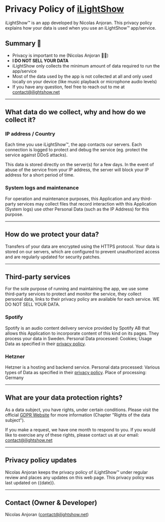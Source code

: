 # Privacy Policy of [**iLightShow**](https://ilightshow.net)

iLightShow™ is an app developed by Nicolas Anjoran. This privacy policy explains how your data is used when you use an iLightShow™ app/service.


## Summary 📝

- Privacy is important to me (Nicolas Anjoran 🙋‍♂️)
- **I DO NOT SELL YOUR DATA**
- iLightShow only collects the minimum amount of data required to run the app/service
- Most of the data used by the app is not collected at all and only used locally on your device (like music playback or microphone audio levels)
- If you have any question, feel free to reach out to me at contact@ilightshow.net

<hr>

## What data do we collect, why and how do we collect it?

### IP address / Country
Each time you use iLightShow™, the app contacts our servers. Each connection is logged to protect and debug the service (eg. protect the service against DDoS attacks).

This data is stored directly on the server(s) for a few days. In the event of abuse of the service from your IP address, the server will block your IP address for a short period of time.

### System logs and maintenance
For operation and maintenance purposes, this Application and any third-party services may collect files that record interaction with this Application (System logs) use other Personal Data (such as the IP Address) for this purpose.

<hr>

## How do we protect your data?
Transfers of your data are encrypted using the HTTPS protocol. Your data is stored on our servers, which are configured to prevent unauthorized access and are regularly updated for security patches.

<hr>

## Third-party services

For the sole purpose of running and maintaining the app, we use some third-party services to protect and monitor the service, they collect personal data, links to their privacy policy are available for each service. WE DO NOT SELL YOUR DATA.

### Spotify
Spotify is an audio content delivery service provided by Spotify AB that allows this Application to incorporate content of this kind on its pages. They process your data in Sweden. Personal Data processed: Cookies; Usage Data as specified in their [privacy policy](https://www.spotify.com/us/legal/privacy-policy).

### Hetzner
Hetzner is a hosting and backend service. Personal data processed: Various types of Data as specified in their [privacy policy](https://www.hetzner.com/rechtliches/datenschutz). Place of processing: Germany

<hr>

## What are your data protection rights?
As a data subject, you have rights, under certain conditions. Please visit the official [GDPR Website](https://gdpr-info.eu) for more information (Chapter "Rights of the data subject").

If you make a request, we have one month to respond to you. If you would like to exercise any of these rights, please contact us at our email: contact@ilightshow.net

<hr>

## Privacy policy updates
Nicolas Anjoran keeps the privacy policy of iLightShow™ under regular review and places any updates on this web page. This privacy policy was last updated on {{date}}.

<hr>

## Contact (Owner & Developer)
Nicolas Anjoran (contact@ilightshow.net)

